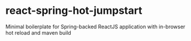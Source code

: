 # react-spring-hot-jumpstart
Minimal boilerplate for Spring-backed ReactJS application with in-browser hot reload and maven build
